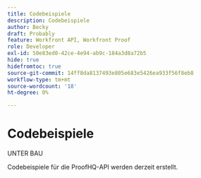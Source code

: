 ```yaml
---
title: Codebeispiele
description: Codebeispiele
author: Becky
draft: Probably
feature: Workfront API, Workfront Proof
role: Developer
exl-id: 50e83ed0-42ce-4e94-ab9c-184a3d8a72b5
hide: true
hidefromtoc: true
source-git-commit: 14ff8da8137493e805e683e5426ea933f56f8eb8
workflow-type: tm+mt
source-wordcount: '18'
ht-degree: 0%

---
```


# Codebeispiele

UNTER BAU

Codebeispiele für die ProofHQ-API werden derzeit erstellt.
